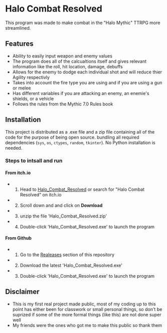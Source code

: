 # Halo Combat Resolved

This program was made to make combat in the "Halo Mythic" TTRPG more streamlined.

## Features
- Ability to easily input weapon and enemy values 
- The program does all of the calcualtions itself and gives relevant information like the roll, hit location, damage, debuffs
- Allows for the enemy to dodge each individual shot and will reduce thier Agility respectivly
- Takes into account the fire type you are using and if you are using a gun or melee
- Has different variables if you are attacking an enemy, an enemie's shields, or a vehicle
- Follows the rules from the Mythic 7.0 Rules book

## Installation
This project is distributed as a .exe file and a zip file containing all of the code for the purpose of being open source. bundling all required dependencies (`sys`, `os`, `ctypes`, `random`, `tkinter`). No Python installation is needed.

### Steps to intsall and run
#### From itch.io
- 1) Head to [Halo_Combat_Resolved](https://PewterHades.itch.io/Halo_Combat_Resolved) or search for "Halo Combat Resolved" on itch.io
- 2) Scroll down and and click on **Download**
- 3) unzip the file 'Halo_Combat_Resolved.zip'
- 4) Double-click 'Halo_Combat_Resolved.exe' to launch the program


#### From Github
- 1) Go to the [Realeases](https://github.com/PewterHades/Halo_Combat_Resolved/releases) section of this repository
- 2) Download the latest 'Halo_Combat_Resolved.exe'
- 3) Double-click 'Halo_Combat_Resolved.exe' to launch the program


## Disclaimer
- This is my first real project made public, most of my coding up to this point has either been for classwork or small personal things, so don't be suprized if some of the more formal things (like this) are not done super well
- My friends were the ones who got me to make this public so thank them